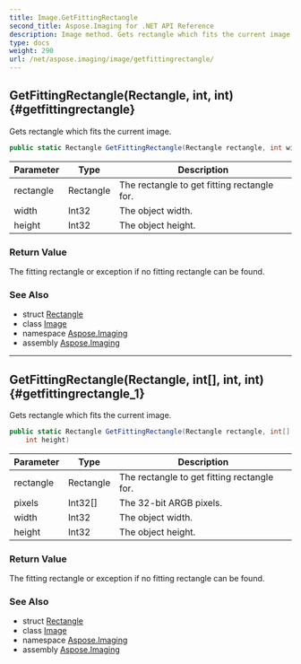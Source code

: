 ```yaml
---
title: Image.GetFittingRectangle
second_title: Aspose.Imaging for .NET API Reference
description: Image method. Gets rectangle which fits the current image
type: docs
weight: 290
url: /net/aspose.imaging/image/getfittingrectangle/
---
```

## GetFittingRectangle(Rectangle, int, int) {#getfittingrectangle}

Gets rectangle which fits the current image.

```csharp
public static Rectangle GetFittingRectangle(Rectangle rectangle, int width, int height)
```

| Parameter | Type | Description |
| --- | --- | --- |
| rectangle | Rectangle | The rectangle to get fitting rectangle for. |
| width | Int32 | The object width. |
| height | Int32 | The object height. |

### Return Value

The fitting rectangle or exception if no fitting rectangle can be found.

### See Also

* struct [Rectangle](../../rectangle/)
* class [Image](../)
* namespace [Aspose.Imaging](../../image/)
* assembly [Aspose.Imaging](../../../)

---

## GetFittingRectangle(Rectangle, int[], int, int) {#getfittingrectangle_1}

Gets rectangle which fits the current image.

```csharp
public static Rectangle GetFittingRectangle(Rectangle rectangle, int[] pixels, int width, 
    int height)
```

| Parameter | Type | Description |
| --- | --- | --- |
| rectangle | Rectangle | The rectangle to get fitting rectangle for. |
| pixels | Int32[] | The 32-bit ARGB pixels. |
| width | Int32 | The object width. |
| height | Int32 | The object height. |

### Return Value

The fitting rectangle or exception if no fitting rectangle can be found.

### See Also

* struct [Rectangle](../../rectangle/)
* class [Image](../)
* namespace [Aspose.Imaging](../../image/)
* assembly [Aspose.Imaging](../../../)


